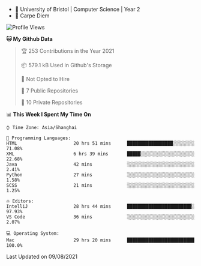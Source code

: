 - :school: University of Bristol | Computer Science | Year 2
- :musical_keyboard: Carpe Diem

<!--START_SECTION:waka-->
![Profile Views](http://img.shields.io/badge/Profile%20Views-20-blue)

**🐱 My Github Data** 

> 🏆 253 Contributions in the Year 2021
 > 
> 📦 579.1 kB Used in Github's Storage 
 > 
> 🚫 Not Opted to Hire
 > 
> 📜 7 Public Repositories 
 > 
> 🔑 10 Private Repositories  
 > 
📊 **This Week I Spent My Time On** 

```text
⌚︎ Time Zone: Asia/Shanghai

💬 Programming Languages: 
HTML                     20 hrs 51 mins      █████████████████░░░░░░░░   71.08% 
XML                      6 hrs 39 mins       █████░░░░░░░░░░░░░░░░░░░░   22.68% 
Java                     42 mins             ░░░░░░░░░░░░░░░░░░░░░░░░░   2.41% 
Python                   27 mins             ░░░░░░░░░░░░░░░░░░░░░░░░░   1.58% 
SCSS                     21 mins             ░░░░░░░░░░░░░░░░░░░░░░░░░   1.25%

🔥 Editors: 
IntelliJ                 28 hrs 44 mins      ████████████████████████░   97.93% 
VS Code                  36 mins             ░░░░░░░░░░░░░░░░░░░░░░░░░   2.07%

💻 Operating System: 
Mac                      29 hrs 20 mins      █████████████████████████   100.0%

```


 Last Updated on 09/08/2021
<!--END_SECTION:waka-->